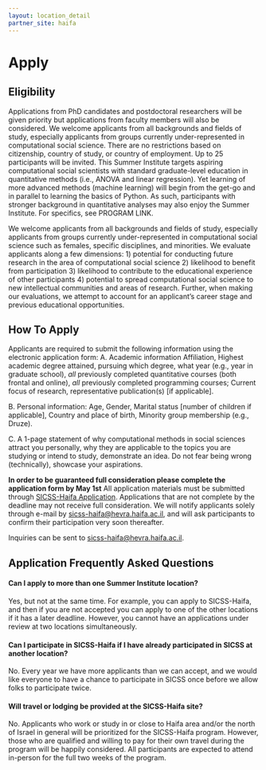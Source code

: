 ```yaml
---
layout: location_detail
partner_site: haifa
---
```


# Apply

## Eligibility

Applications from PhD candidates and postdoctoral researchers will be given priority but applications from faculty members will also be considered. We welcome applicants from all backgrounds and fields of study, especially applicants from groups currently under-represented in computational social science. There are no restrictions based on citizenship, country of study, or country of employment. Up to 25 participants will be invited.
This Summer Institute targets aspiring computational social scientists with standard graduate-level education in quantitative methods (i.e., ANOVA and linear regression). Yet learning of more advanced methods (machine learning) will begin from the get-go and in parallel to learning the basics of Python. As such, participants with stronger background in quantitative analyses may also enjoy the Summer Institute. For specifics, see PROGRAM LINK.

We welcome applicants from all backgrounds and fields of study, especially applicants from groups currently under-represented in computational social science such as females, specific disciplines, and minorities. We evaluate applicants along a few dimensions: 1) potential for conducting future research in the area of computational social science 2) likelihood to benefit from participation 3) likelihood to contribute to the educational experience of other participants 4) potential to spread computational social science to new intellectual communities and areas of research. Further, when making our evaluations, we attempt to account for an applicant’s career stage and previous educational opportunities.

## How To Apply

Applicants are required to submit the following information using the electronic application form: 
A.	Academic information Affiliation, Highest academic degree attained, pursuing which degree, what year (e.g., year in graduate school), *all* previously completed    quantitative courses (both frontal and online), *all* previously completed programming courses; Current focus of research, representative publication(s) [if applicable].

B.	Personal information: Age, Gender, Marital status [number of children if applicable], Country and place of birth, Minority group membership (e.g., Druze). 

C.	A 1-page statement of why computational methods in social sciences attract you personally, why they are applicable to the topics you are studying or intend to study, demonstrate an idea. Do not fear being wrong (technically), showcase your aspirations.

**In order to be guaranteed full consideration please complete the application form by May 1st** All application materials must be submitted through [SICSS-Haifa Application](https://forms.gle/FCXuMwWmjddcCwTc6). Applications that are not complete by the deadline may not receive full consideration. We will notify applicants solely through e-mail by sicss-haifa@hevra.haifa.ac.il, and will ask participants to confirm their participation very soon thereafter.

Inquiries can be sent to sicss-haifa@hevra.haifa.ac.il.

## Application Frequently Asked Questions

#### Can I apply to more than one Summer Institute location?

Yes, but not at the same time. For example, you can apply to SICSS-Haifa, and then if you are not accepted you can apply to one of the other locations if it has a later deadline. However, you cannot have an applications under review at two locations simultaneously.

#### Can I participate in SICSS-Haifa if I have already participated in SICSS at another location?

No. Every year we have more applicants than we can accept, and we would like everyone to have a chance to participate in SICSS once before we allow folks to participate twice.

#### Will travel or lodging be provided at the SICSS-Haifa site?
No. Applicants who work or study in or close to Haifa area and/or the north of Israel in general will be prioritized for the SICSS-Haifa program. However, those who are qualified and willing to pay for their own travel during the program will be happily considered. All participants are expected to attend in-person for the full two weeks of the program.
